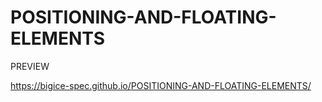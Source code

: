 # POSITIONING-AND-FLOATING-ELEMENTS

PREVIEW

https://bigice-spec.github.io/POSITIONING-AND-FLOATING-ELEMENTS/
